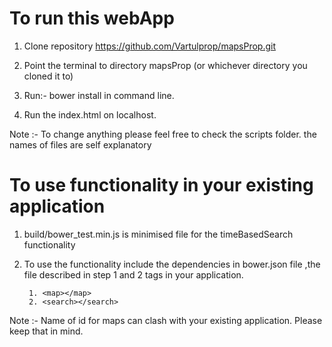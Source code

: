 # To run this webApp

1. Clone repository https://github.com/Vartulprop/mapsProp.git

2. Point the terminal to directory mapsProp (or whichever directory you cloned it to)

3. Run:- bower install in command line. 

4. Run the index.html on localhost.


Note :- To change anything please feel free to check the scripts folder. the names of files are self explanatory


# To use functionality in your existing application

1. build/bower_test.min.js is minimised file for the timeBasedSearch functionality

2. To use the functionality include the dependencies in bower.json file ,the file described in step 1 and 2 tags in your application.

	    1. <map></map>
	    2. <search></search>

Note :- Name of id for maps can clash with your existing application. Please keep that in mind.



